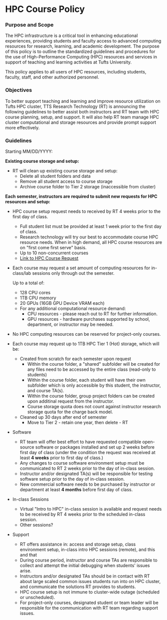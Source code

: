 # HPC Course Policy
### Purpose and Scope

The HPC infrastructure is a critical tool in enhancing educational experiences, providing students and faculty access to advanced computing resources for research, learning, and academic development. The purpose of this policy is to outline the standardized guidelines and procedures for the use of High-Performance Computing (HPC) resources and services in support of teaching and learning activities at Tufts University.

This policy applies to all users of HPC resources, including students, faculty, staff, and other authorized personnel.

### Objectives

To better support teaching and learning and improve resource utilization on Tufts HPC cluster, TTS Research Technology (RT) is announcing the following guidelines to better assist both instructors and RT team with HPC course planning, setup, and support. It will also help RT team manage HPC cluster computational and storage resources and provide prompt support more effectively.

### Guidelines

Starting MM/DD/YYYY:

**Existing course storage and setup:**

- RT will clean up existing course storage and setup:
  - Delete all student folders and data
  - Remove all student access to course storage
  - Archive course folder to Tier 2 storage (inaccessible from cluster)

**Each semester, instructors are required to submit new requests for HPC resources and setup:**

- HPC course setup request needs to received by RT 4 weeks prior to the first day of class.

  - Full student list must be provided at least 1 week prior to the first day of class.
  - Research technology will try our best to accommodate course HPC resource needs. When in high demand, all HPC course resources are on "first come first serve" basis.
  - Up to 10 non-concurrent courses
  - [Link to HPC Course Request](#)

- Each course may request a set amount of computing resources for in-class/lab sessions only through out the semester.

  Up to a total of:

  - 128 CPU cores
  - 1TB CPU memory
  - 20 GPUs (16GB GPU Device VRAM each)
  - For any additional computational resource demand:
    - CPU resources - please reach out to RT for further information.
    - GPU resources - hardware purchases supported by school, department, or instructor may be needed.

- No HPC computing resources can be reserved for project-only courses.

- Each course may request up to 1TB HPC Tier 1 (Hot) storage, which will be:

  - Created from scratch for each semester upon request
    - Within the course folder, a "shared" subfolder will be created for any files need to be accessed by the entire class (read-only to students)
    - Within the course folder, each student will have their own subfolder which is only accessible by this student, the instructor, and course TA(s).
    - Within the course folder, group project folders can be created upon additinal request from the instructor.
    - Course storage quota does not count against instructor research storage quota for the charge back model.
  - Cleaned up 30 days after end of semester
    - Move to Tier 2 - retain one year, then delete - RT

- Software

  - RT team will offer best effort to have requested compatible open-source software or packages installed and set up 2 weeks before first day of class (under the condition the request was received at least **4 weeks** prior to first day of class.)
  - Any changes to course software environment setup must be communicated to RT 2 weeks prior to the day of in-class session.
  - Instructor and/or designated TA(s) will be responsible for testing software setup prior to the day of in-class session.
  - New commercial software needs to be purchased by instructor or department at least **4 months** before first day of class.

- In-class Sessions

  - Virtual "Intro to HPC" in-class session is available and request needs to be received by RT 4 weeks prior to the scheduled in-class session.
  - Other sessions?

- Support

  - RT offers assistance in: access and storage setup, class environment setup, in-class intro HPC sessions (remote), and this and that
  - During course period, instructor and course TAs are responsible to collect and attempt the initial debugging when students' issues arise.
  - Instructors and/or designated TAs should be in contact with RT about large scaled common issues students run into on HPC cluster, and communicate the solutions RT provides to students.
  - HPC course setup is not immune to cluster-wide outage (scheduled or unscheduled).
  - For project-only courses, designated student or team leader will be responsible for the communication with RT team regarding support issues.
